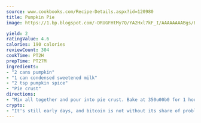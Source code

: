 ```yaml
---
source: www.cookbooks.com/Recipe-Details.aspx?id=120980
title: Pumpkin Pie
image: https://1.bp.blogspot.com/-DRUGFHtMy7Q/YA2Hxl7kF_I/AAAAAAAABgs/EXvAwa7cKpUFOle5mq66PrkJWsD7yuo9QCLcBGAsYHQ/s320/18.png

yield: 2
ratingValue: 4.6
calories: 190 calories
reviewCount: 304
cookTime: PT2H
prepTime: PT27M
ingredients:
- "2 cans pumpkin"
- "1 can condensed sweetened milk"
- "2 tsp pumpkin spice"
- "Pie crust"
directions:
- "Mix all together and pour into pie crust. Bake at 350u00b0 for 1 hour or until middle is hard."
crypto:
- "It's still early days, and bitcoin is not without its share of problems."
---
```

